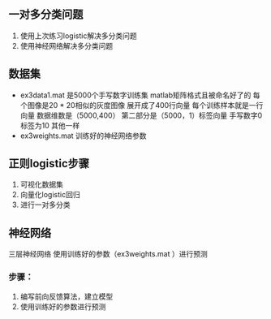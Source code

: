 ## 一对多分类问题

1. 使用上次练习logistic解决多分类问题
2. 使用神经网络解决多分类问题

## 数据集

- ex3data1.mat  是5000个手写数字训练集  matlab矩阵格式且被命名好了的  每个图像是20 * 20相似的灰度图像  展开成了400行向量 每个训练样本就是一行向量  数据维数是（5000,400）  第二部分是（5000，1）标签向量   手写数字0标签为10  其他一样
- ex3weights.mat 训练好的神经网络参数

## 正则logistic步骤

1. 可视化数据集
2. 向量化logistic回归
3. 进行一对多分类

## 神经网络

三层神经网络  使用训练好的参数（ex3weights.mat ）进行预测

### 步骤：

1. 编写前向反馈算法，建立模型
2. 使用训练好的参数进行预测